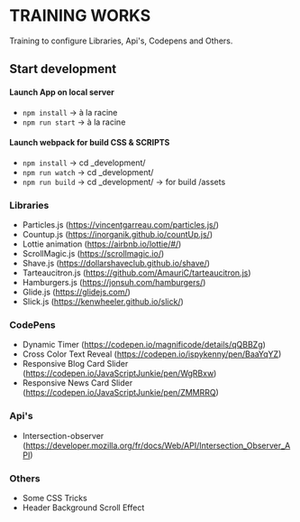 # TRAINING WORKS
Training to configure Libraries, Api's, Codepens and Others.

## Start development

#### Launch App on local server
- `npm install` -> à la racine
- `npm run start` -> à la racine

#### Launch webpack for build CSS & SCRIPTS
- `npm install` -> cd _development/
- `npm run watch` -> cd _development/
- `npm run build` -> cd _development/ -> for build /assets

### Libraries
- Particles.js (https://vincentgarreau.com/particles.js/)
- Countup.js (https://inorganik.github.io/countUp.js/)
- Lottie animation (https://airbnb.io/lottie/#/)
- ScrollMagic.js (https://scrollmagic.io/)
- Shave.js (https://dollarshaveclub.github.io/shave/)
- Tarteaucitron.js (https://github.com/AmauriC/tarteaucitron.js)
- Hamburgers.js (https://jonsuh.com/hamburgers/)
- Glide.js (https://glidejs.com/)
- Slick.js (https://kenwheeler.github.io/slick/)

### CodePens
- Dynamic Timer (https://codepen.io/magnificode/details/qQBBZg)
- Cross Color Text Reveal (https://codepen.io/ispykenny/pen/BaaYqYZ)
- Responsive Blog Card Slider (https://codepen.io/JavaScriptJunkie/pen/WgRBxw)
- Responsive News Card Slider (https://codepen.io/JavaScriptJunkie/pen/ZMMRRQ)

### Api's
- Intersection-observer (https://developer.mozilla.org/fr/docs/Web/API/Intersection_Observer_API)

### Others
- Some CSS Tricks
- Header Background Scroll Effect